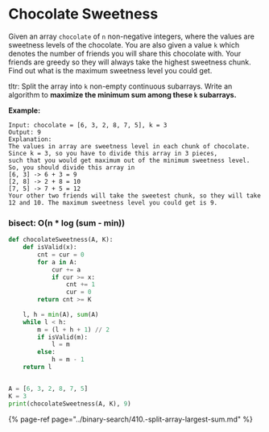 # Chocolate Sweetness

Given an array `chocolate` of `n` non-negative integers, where the values are sweetness levels of the chocolate. You are also given a value `k` which denotes the number of friends you will share this chocolate with. Your friends are greedy so they will always take the highest sweetness chunk. Find out what is the maximum sweetness level you could get.

tltr: Split the array into `k` non-empty continuous subarrays. Write an algorithm to **maximize the minimum sum among these `k` subarrays.**

**Example:**

```text
Input: chocolate = [6, 3, 2, 8, 7, 5], k = 3
Output: 9
Explanation:
The values in array are sweetness level in each chunk of chocolate. Since k = 3, so you have to divide this array in 3 pieces,
such that you would get maximum out of the minimum sweetness level. So, you should divide this array in
[6, 3] -> 6 + 3 = 9
[2, 8] -> 2 + 8 = 10
[7, 5] -> 7 + 5 = 12
Your other two friends will take the sweetest chunk, so they will take 12 and 10. The maximum sweetness level you could get is 9.
```

### bisect: O\(n \* log \(sum - min\)\)

```python
def chocolateSweetness(A, K):
    def isValid(x):
        cnt = cur = 0
        for a in A:
            cur += a
            if cur >= x:
                cnt += 1
                cur = 0
        return cnt >= K
    
    l, h = min(A), sum(A)
    while l < h:
        m = (l + h + 1) // 2
        if isValid(m):
            l = m
        else:
            h = m - 1
    return l


A = [6, 3, 2, 8, 7, 5]
K = 3
print(chocolateSweetness(A, K), 9)
```

{% page-ref page="../binary-search/410.-split-array-largest-sum.md" %}

